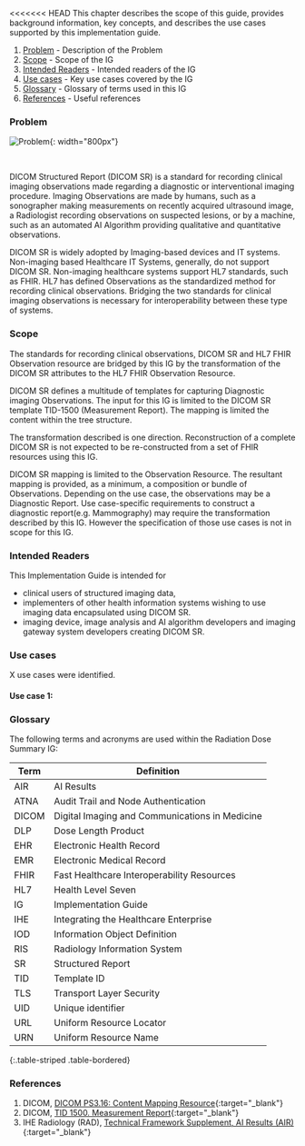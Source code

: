 <<<<<<< HEAD
This chapter describes the scope of this guide, provides background information, key concepts,
and describes the use cases supported by this implementation guide.

1. [Problem](#Problem) - Description of the Problem
2. [Scope](#scope) - Scope of the IG
3. [Intended Readers](#readers) - Intended readers of the IG
4. [Use cases](#usecases) - Key use cases covered by the IG
5. [Glossary](#glossary) - Glossary of terms used in this IG
6. [References](#references) - Useful references

<a name="Problem"></a>

### Problem

![Problem](./Problem.svg){: width="800px"}

<br clear="all" />

DICOM Structured Report (DICOM SR) is a standard for recording clinical imaging observations made regarding a diagnostic or interventional imaging procedure. Imaging Observations are made by humans, such as a sonographer making measurements on recently acquired ultrasound image, a Radiologist recording observations on suspected lesions, or by a machine, such as an automated AI Algorithm providing qualitative and quantitative observations.

DICOM SR is widely adopted by Imaging-based devices and IT systems. Non-imaging based Healthcare IT Systems, generally, do not support DICOM SR. Non-imaging healthcare systems support HL7 standards, such as FHIR. HL7 has defined Observations as the standardized method for recording clinical observations. Bridging the two standards for clinical imaging observations is necessary for interoperability between these type of systems.

<a name="scope"></a>

### Scope

The standards for recording clinical observations, DICOM SR and HL7 FHIR Observation resource are bridged by this IG by the transformation of the DICOM SR attributes to the HL7 FHIR Observation Resource.

DICOM SR defines a multitude of templates for capturing Diagnostic imaging Observations.  The input for this IG is limited to the DICOM SR template TID-1500 (Measurement Report).  The mapping is limited the content within the tree structure.

The transformation described is one direction.  Reconstruction of a complete DICOM SR is not expected to be re-constructed from a set of FHIR resources using this IG.

DICOM SR mapping is limited to the Observation Resource.  The resultant mapping is provided, as a minimum, a composition or bundle of Observations.  Depending on the use case, the observations may be a Diagnostic Report. Use case-specific requirements to construct a diagnostic report(e.g. Mammography) may require the transformation described by this IG.  However the specification of those use cases is not in scope for this IG.

<a name="readers"></a>

### Intended Readers
This Implementation Guide is intended for

* clinical users of structured imaging data,
* implementers of other health information systems wishing to use imaging data encapsulated using DICOM SR.
* imaging device, image analysis and AI algorithm developers and imaging gateway system developers creating DICOM SR.

<a name="usecases"></a>

### Use cases
X use cases were identified.

#### Use case 1: 

<a name="glossary"></a>

### Glossary

The following terms and acronyms are used within the Radiation Dose Summary IG:

|Term|Definition|
|-----|-----------------|
|AIR| AI Results |
|ATNA| Audit Trail and Node Authentication |
|DICOM| Digital Imaging and Communications in Medicine |
|DLP| Dose Length Product |
|EHR| Electronic Health Record |
|EMR| Electronic Medical Record |
|FHIR| Fast Healthcare Interoperability Resources |
|HL7| Health Level Seven|
|IG| Implementation Guide |
|IHE| Integrating the Healthcare Enterprise |
|IOD| Information Object Definition |
|RIS| Radiology Information System |
|SR| Structured Report |
|TID| Template ID |
|TLS| Transport Layer Security |
|UID| Unique identifier |
|URL| Uniform Resource Locator |
|URN| Uniform Resource Name |
{:.table-striped .table-bordered}

<a name="references"></a>

### References

1. DICOM, [DICOM PS3.16: Content Mapping Resource](http://dicom.nema.org/medical/dicom/current/output/chtml/part16/PS3.16.html){:target="_blank"}
2. DICOM, [TID 1500\. Measurement Report](https://dicom.nema.org/medical/dicom/current/output/chtml/part16/chapter_A.html#sect_TID_1500){:target="_blank"}
3. IHE Radiology (RAD), [Technical Framework Supplement, AI Results (AIR)](https://www.ihe.net/uploadedFiles/Documents/Radiology/IHE_RAD_Suppl_AIR.pdf){:target="_blank"}
